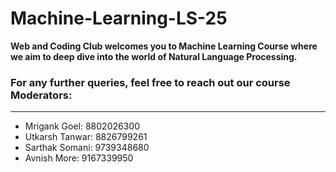   # Machine-Learning-LS-25
 **Web and Coding Club welcomes you to Machine Learning Course where we aim to deep dive into the world of Natural Language Processing.**
 
 ### For any further queries, feel free to reach out our course Moderators:
 ----
 * Mrigank Goel: 8802026300
 * Utkarsh Tanwar: 8826799261
 * Sarthak Somani: 9739348680
 * Avnish More: 9167339950
